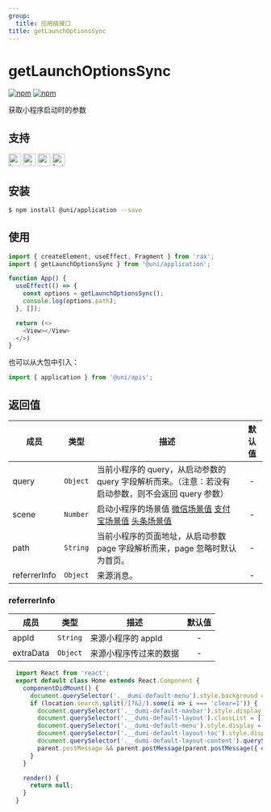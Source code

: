 ```yaml
---
group:
  title: 应用级接口
title: getLaunchOptionsSync
---
```


# getLaunchOptionsSync 

[![npm](https://img.shields.io/npm/v/@uni/application.svg)](https://www.npmjs.com/package/@uni/application)
[![npm](https://img.shields.io/npm/v/@uni/apis.svg)](https://www.npmjs.com/package/@uni/apis)

获取小程序启动时的参数

## 支持

<img alt="browser" src="https://gw.alicdn.com/tfs/TB1uYFobGSs3KVjSZPiXXcsiVXa-200-200.svg" width="25px" height="25px" title="h5" /> <img alt="miniApp" src="https://gw.alicdn.com/tfs/TB1bBpmbRCw3KVjSZFuXXcAOpXa-200-200.svg" width="25px" height="25px" title="阿里小程序" /> <img alt="wechatMiniprogram" src="https://img.alicdn.com/tfs/TB1slcYdxv1gK0jSZFFXXb0sXXa-200-200.svg" width="25px" height="25px" title="微信小程序" /> <img alt="bytedanceMicroApp" src="https://gw.alicdn.com/tfs/TB1jFtVzO_1gK0jSZFqXXcpaXXa-200-200.svg" width="25px" height="25px" title="字节跳动小程序" />

## 安装

```bash
$ npm install @uni/application --save
```

## 使用

```js
import { createElement, useEffect, Fragment } from 'rax';
import { getLaunchOptionsSync } from '@uni/application';

function App() {
  useEffect(() => {
    const options = getLaunchOptionsSync();
    console.log(options.path);
  }, []);

  return (<>
    <View></View>
  </>)
}
```
也可以从大包中引入：

```js
import { application } from '@uni/apis';
```
## 返回值

| 成员 | 类型     | 描述  | 默认值 |
| ---- | -------- | ----- | :----: |
| query  | `Object` | 当前小程序的 query，从启动参数的 query 字段解析而来。（注意：若没有启动参数，则不会返回 query 参数） |   -    |
| scene  | `Number` | 启动小程序的场景值 [微信场景值](https://developers.weixin.qq.com/miniprogram/dev/api/base/app/life-cycle/wx.getLaunchOptionsSync.html) [支付宝场景值](https://opendocs.alipay.com/mini/framework/scene) [头条场景值](https://microapp.bytedance.com/docs/zh-CN/mini-app/develop/framework/scene-value/) |   -    |
| path  | `String` | 当前小程序的页面地址，从启动参数 page 字段解析而来，page 忽略时默认为首页。 |   -    |
| referrerInfo  | `Object` | 来源消息。 |   -    |

### referrerInfo

| 成员 | 类型     | 描述  | 默认值 |
| ---- | -------- | ----- | :----: |
| appId  | `String` | 来源小程序的 appId |   -    |
| extraData  | `Object` | 来源小程序传过来的数据 |   -    |

```jsx | inline
  import React from 'react';
  export default class Home extends React.Component {
    componentDidMount() {
      document.querySelector('.__dumi-default-menu').style.background = '#fff';
      if (location.search.split(/[?&]/).some(i => i === 'clear=1')) {
        document.querySelector('.__dumi-default-navbar').style.display = 'none';
        document.querySelector('.__dumi-default-layout').classList = [];
        document.querySelector('.__dumi-default-menu').style.display = 'none';
        document.querySelector('.__dumi-default-layout-toc').style.display = 'none';
        document.querySelector('.__dumi-default-layout-content').querySelector('.markdown').querySelector('h1').style.marginTop = 0;
        parent.postMessage && parent.postMessage(parent.postMessage({ event: 'syncIframeHeight', height: document.querySelector('.__dumi-default-layout-content').offsetHeight }, '*'));
      }
    }

    render() {
      return null;
    }
  }
```
